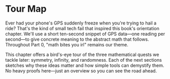 # Tour Map

Ever had your phone's GPS suddenly freeze when you're trying to hail a ride? That's the kind of small tech fail that inspired this book's orientation chapter. We'll use a short ten-second snippet of GPS data—one reading per second—to give concrete meaning to the abstract math that follows. Throughout Part 0, "math bites you irl" remains our theme.

This chapter offers a bird's-eye tour of the three mathematical quests we tackle later: symmetry, infinity, and randomness. Each of the next sections sketches why these ideas matter and how simple tools can demystify them. No heavy proofs here—just an overview so you can see the road ahead.

